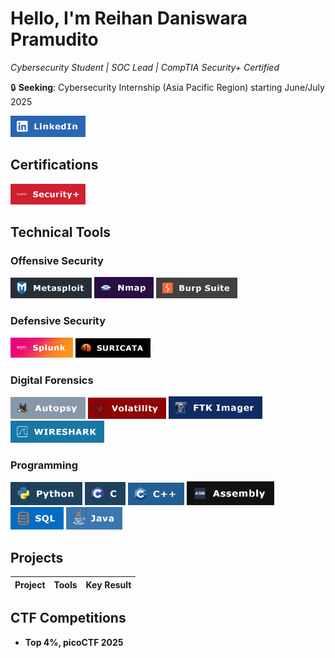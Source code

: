 # Hello, I'm Reihan Daniswara Pramudito  
*Cybersecurity Student | SOC Lead | CompTIA Security+ Certified*

🔒 **Seeking**: Cybersecurity Internship (Asia Pacific Region) starting June/July 2025

<a href="https://linkedin.com/in/reihan-daniswara/">
  <img src="https://github.com/ReihanPramudito/ReihanPramudito/blob/main/ImageAssets/linkedin.png?raw=true" width="120" alt="LinkedIn"/>
</a>


## Certifications
<div>
<a href="https://www.credly.com/badges/134605a6-dea1-48d6-8b88-16b9c1a3c348">
<img src="https://github.com/ReihanPramudito/ReihanPramudito/blob/main/ImageAssets/security+.png?raw=true" width="120" alt="Security+"/>
</a>
</div>


## Technical Tools

### Offensive Security
<div>
  <img src="https://github.com/ReihanPramudito/ReihanPramudito/blob/main/ImageAssets/metasploit.png?raw=true" width="130" alt="Metasploit"/>
  <img src="https://github.com/ReihanPramudito/ReihanPramudito/blob/main/ImageAssets/nmap.png?raw=true" width="95" alt="Nmap"/>
  <img src="https://github.com/ReihanPramudito/ReihanPramudito/blob/main/ImageAssets/burpsuite.png?raw=true" width="130" alt="Burp Suite"/>
</div>

### Defensive Security  
<div>
    <img src="https://github.com/ReihanPramudito/ReihanPramudito/blob/main/ImageAssets/splunk.png?raw=true" width="100" alt="Splunk"/>
    <img src="https://github.com/ReihanPramudito/ReihanPramudito/blob/main/ImageAssets/suricata.png?raw=true" width="120" alt="Suricata"/>
</div>

### Digital Forensics

<div>
    <img src="https://github.com/ReihanPramudito/ReihanPramudito/blob/main/ImageAssets/autopsy.png?raw=true" width="120" alt="Autopsy"/>
    <img src="https://github.com/ReihanPramudito/ReihanPramudito/blob/main/ImageAssets/volatility.png?raw=true" width="125" alt="Volatility"/>
    <img src="https://github.com/ReihanPramudito/ReihanPramudito/blob/main/ImageAssets/ftkimager.png?raw=true" width="150" alt="FTK Imager"/>
    <img src="https://github.com/ReihanPramudito/ReihanPramudito/blob/main/ImageAssets/wireshark.png?raw=true" width="150" alt="Wireshark"/>
</div>

### Programming

<div>
  <img src="https://github.com/ReihanPramudito/ReihanPramudito/blob/main/ImageAssets/python.png?raw=true" width="115" alt="Python"/>
  <img src="https://github.com/ReihanPramudito/ReihanPramudito/blob/main/ImageAssets/c.png?raw=true" width="65" alt="C"/>
  <img src="https://github.com/ReihanPramudito/ReihanPramudito/blob/main/ImageAssets/cpp.png?raw=true" width="90" alt="C++"/>
  <img src="https://github.com/ReihanPramudito/ReihanPramudito/blob/main/ImageAssets/assembly.png?raw=true" width="140" alt="Assembly"/>
  <img src="https://github.com/ReihanPramudito/ReihanPramudito/blob/main/ImageAssets/sql.png?raw=true" width="85" alt="SQL"/>
  <img src="https://github.com/ReihanPramudito/ReihanPramudito/blob/main/ImageAssets/java.png?raw=true" width="90" alt="Java"/>
</div>


## Projects

| Project | Tools | Key Result |  
|---------|-------|------------|  



## CTF Competitions
- **Top 4%, picoCTF 2025**  
